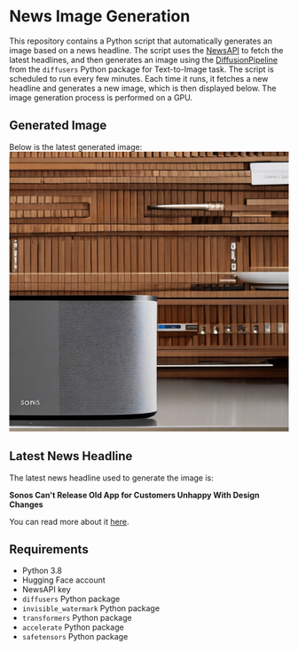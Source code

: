 # News Image Generation
This repository contains a Python script that automatically generates an image based on a news headline. The script uses the [NewsAPI](https://newsapi.org/) to fetch the latest headlines, and then generates an image using the [DiffusionPipeline](https://github.com/huggingface/diffusers) from the `diffusers` Python package for Text-to-Image task.
The script is scheduled to run every few minutes. Each time it runs, it fetches a new headline and generates a new image, which is then displayed below. The image generation process is performed on a GPU.

## Generated Image
Below is the latest generated image:
![Generated Image](image.png)

## Latest News Headline
The latest news headline used to generate the image is:

**Sonos Can't Release Old App for Customers Unhappy With Design Changes**

You can read more about it [here](https://news.google.com/rss/articles/CBMidkFVX3lxTFBIMVBQNW9IdDlIeFR1eDEzZW9FeE9qOG9obFRFQVdsRlRqTl9CSFFZRmk0Mkc0ZDkzOUJIZTZWOHJlQUVQbkx5cm1SUVZFZmNNb3VVemgzQ0FROHlJbTJIeXMtbTlNY0RKX004bnh1TGZ3RUFZZVE?oc=5).

## Requirements
- Python 3.8
- Hugging Face account
- NewsAPI key
- `diffusers` Python package
- `invisible_watermark` Python package
- `transformers` Python package
- `accelerate` Python package
- `safetensors` Python package
